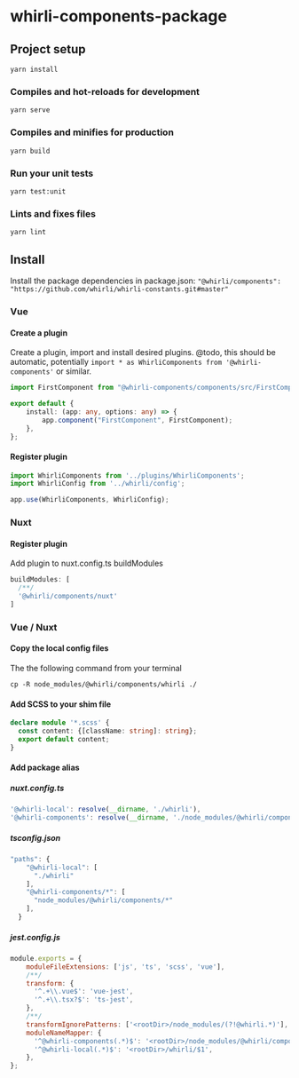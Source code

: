 # whirli-components-package

## Project setup
```
yarn install
```

### Compiles and hot-reloads for development
```
yarn serve
```

### Compiles and minifies for production
```
yarn build
```

### Run your unit tests
```
yarn test:unit
```

### Lints and fixes files
```
yarn lint
```

## Install
Install the package dependencies in package.json:
`"@whirli/components": "https://github.com/whirli/whirli-constants.git#master"`

### Vue

#### Create a plugin

Create a plugin, import and install desired plugins.
@todo, this should be automatic, potentially `import * as WhirliComponents from '@whirli-components'` or similar.

```/plugins/whirli-components.ts
import FirstComponent from "@whirli-components/components/src/FirstComponent/FirstComponent.vue";

export default {
    install: (app: any, options: any) => {
        app.component("FirstComponent", FirstComponent);
    },
};
```

#### Register plugin

```main.ts
import WhirliComponents from '../plugins/WhirliComponents';
import WhirliConfig from '../whirli/config';

app.use(WhirliComponents, WhirliConfig);
```

### Nuxt

#### Register plugin

Add plugin to nuxt.config.ts buildModules

```ts
buildModules: [
  /**/
  '@whirli/components/nuxt'
]
```

### Vue / Nuxt

#### Copy the local config files
The the following command from your terminal

`cp -R node_modules/@whirli/components/whirli ./`


#### Add SCSS to your shim file

```shims.vue.d.ts
declare module '*.scss' {
  const content: {[className: string]: string};
  export default content;
}
```

#### Add package alias

##### nuxt.config.ts
```ts
'@whirli-local': resolve(__dirname, './whirli'),
'@whirli-components': resolve(__dirname, './node_modules/@whirli/components'),
```

##### tsconfig.json
```ts
"paths": {
    "@whirli-local": [
      "./whirli"
    ],
    "@whirli-components/*": [
      "node_modules/@whirli/components/*"
    ],
  }
```

##### jest.config.js
```js
module.exports = {
    moduleFileExtensions: ['js', 'ts', 'scss', 'vue'],
    /**/
    transform: {
      '^.+\\.vue$': 'vue-jest',
      '^.+\\.tsx?$': 'ts-jest',
    },
    /**/
    transformIgnorePatterns: ['<rootDir>/node_modules/(?!@whirli.*)'],
    moduleNameMapper: {
      '^@whirli-components(.*)$': '<rootDir>/node_modules/@whirli/components/$1',
      '^@whirli-local(.*)$': '<rootDir>/whirli/$1',
    },
};
```


